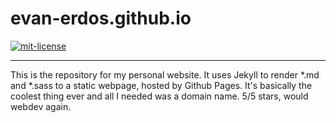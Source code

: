evan-erdos.github.io
====================

[![mit-license](http://img.shields.io/:license-MIT-blue.svg?style=plastic)](http://bescott.mit-license.org)

---

This is the repository for my personal website. It uses Jekyll to render *.md and *.sass to a static webpage, hosted by Github Pages. It's basically the coolest thing ever and all I needed was a domain name. 5/5 stars, would webdev again.

